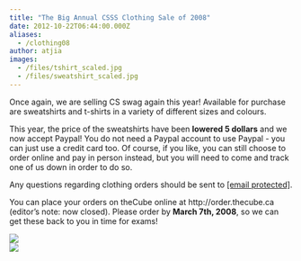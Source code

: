 ```yaml
---
title: "The Big Annual CSSS Clothing Sale of 2008"
date: 2012-10-22T06:44:00.000Z
aliases:
  - /clothing08
author: atjia
images:
  - /files/tshirt_scaled.jpg
  - /files/sweatshirt_scaled.jpg
---
```


<div class="field field-name-body field-type-text-with-summary field-label-hidden"><div class="field-items"><div class="field-item even"><p>Once again, we are selling CS swag again this year!  Available for purchase are sweatshirts and t-shirts in a variety of different sizes and colours.</p>
<p>This year, the price of the sweatshirts have been <strong>lowered 5 dollars</strong> and we now accept Paypal!  You do not need a Paypal account to use Paypal - you can just use a credit card too.  Of course, if you like, you can still choose to order online and pay in person instead, but you will need to come and track one of us down in order to do so.</p>
<p>Any questions regarding clothing orders should be sent to <a href="/cdn-cgi/l/email-protection#e68994828394a6928e8385938483c88587"><span class="__cf_email__" data-cfemail="89e6fbedecfbc9fde1eceafcebeca7eae8">[email&#xA0;protected]</span></a>.</p>
<p>You can place your orders on theCube online at http://order.thecube.ca (editor&#x2019;s note: now closed).  Please order by <strong>March 7th, 2008</strong>, so we can get these back to you in time for exams!</p>
<p><img src="/files/tshirt_scaled.jpg"><br>
<img src="/files/sweatshirt_scaled.jpg"></p>
</div></div></div>    <footer>
          </footer>
